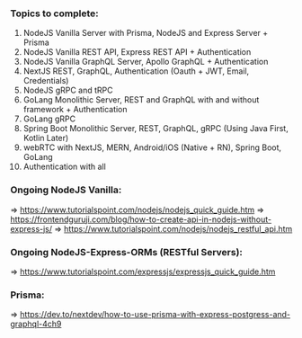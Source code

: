 ### Topics to complete:
1. NodeJS Vanilla Server with Prisma, NodeJS and Express Server + Prisma
2. NodeJS Vanilla REST API, Express REST API + Authentication
3. NodeJS Vanilla GraphQL Server, Apollo GraphQL + Authentication
4. NextJS  REST, GraphQL, Authentication (Oauth + JWT, Email, Credentials)
5. NodeJS gRPC and tRPC
6. GoLang Monolithic Server, REST and GraphQL with and without framework + Authentication
7. GoLang gRPC
8. Spring Boot Monolithic Server, REST, GraphQL,  gRPC (Using Java First, Kotlin Later)
9. webRTC with NextJS, MERN, Android/iOS (Native + RN), Spring Boot, GoLang
10. Authentication with all

### Ongoing NodeJS Vanilla:
=> https://www.tutorialspoint.com/nodejs/nodejs_quick_guide.htm
=> https://frontendguruji.com/blog/how-to-create-api-in-nodejs-without-express-js/
=> https://www.tutorialspoint.com/nodejs/nodejs_restful_api.htm


### Ongoing NodeJS-Express-ORMs (RESTful Servers):
=> https://www.tutorialspoint.com/expressjs/expressjs_quick_guide.htm

### Prisma:
=> https://dev.to/nextdev/how-to-use-prisma-with-express-postgress-and-graphql-4ch9